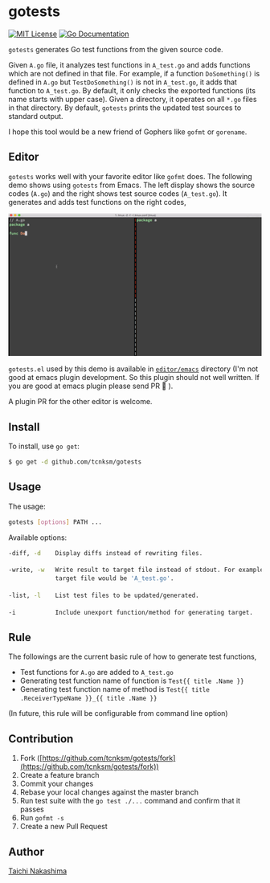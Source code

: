 # gotests

[![MIT License](http://img.shields.io/badge/license-MIT-blue.svg?style=flat-square)][license]
[![Go Documentation](http://img.shields.io/badge/go-documentation-blue.svg?style=flat-square)][godocs]

[license]: /LICENSE
[godocs]: http://godoc.org/github.com/tcnksm/gotests

`gotests` generates Go test functions from the given source code.

Given `A.go` file, it analyzes test functions in `A_test.go` and adds functions which are not defined in that file. For example, if a function `DoSomething()` is defined in `A.go` but `TestDoSomething()` is not in `A_test.go`, it adds that function to `A_test.go`. By default, it only checks the exported functions (its name starts with upper case). Given a directory, it operates on all `*.go` files in that directory. By default, `gotests` prints the updated test sources to standard output.

I hope this tool would be a new friend of Gophers like `gofmt` or `gorename`. 

## Editor

`gotests` works well with your favorite editor like `gofmt` does. The following demo shows using `gotests` from Emacs. The left display shows the source codes (`A.go`) and the right shows test source codes (`A_test.go`). It generates and adds test functions on the right codes,

![demo](/gotests.gif)

`gotests.el` used by this demo is available in [`editor/emacs`](/editor/emacs) directory (I'm not good at emacs plugin development. So this plugin should not well written. If you are good at emacs plugin please send PR 🙇 ).

A plugin PR for the other editor is welcome.

## Install

To install, use `go get`:

```bash
$ go get -d github.com/tcnksm/gotests
```

## Usage

The usage:

```bash
gotests [options] PATH ...
```

Available options:

```bash
-diff, -d    Display diffs instead of rewriting files.

-write, -w   Write result to target file instead of stdout. For example, if source file name is 'A.go',             
             target file would be 'A_test.go'.

-list, -l    List test files to be updated/generated.

-i           Include unexport function/method for generating target.
```

## Rule

The followings are the current basic rule of how to generate test functions, 

- Test functions for `A.go` are added to `A_test.go`
- Generating test function name of function is `Test{{ title .Name }}` 
- Generating test function name of method is `Test{{ title .ReceiverTypeName }}_{{ title .Name }}`

(In future, this rule will be configurable from command line option)

## Contribution

1. Fork ([https://github.com/tcnksm/gotests/fork](https://github.com/tcnksm/gotests/fork))
1. Create a feature branch
1. Commit your changes
1. Rebase your local changes against the master branch
1. Run test suite with the `go test ./...` command and confirm that it passes
1. Run `gofmt -s`
1. Create a new Pull Request

## Author

[Taichi Nakashima](https://github.com/tcnksm)
